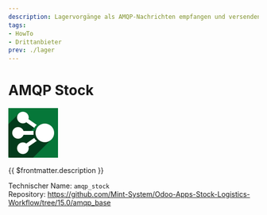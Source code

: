 ```yaml
---
description: Lagervorgänge als AMQP-Nachrichten empfangen und versenden.
tags:
- HowTo
- Drittanbieter
prev: ./lager
---
```

# AMQP Stock
![](assets/odoo_icon_amqp.png)

{{ $frontmatter.description }}

Technischer Name: `amqp_stock`\
Repository: <https://github.com/Mint-System/Odoo-Apps-Stock-Logistics-Workflow/tree/15.0/amqp_base>
